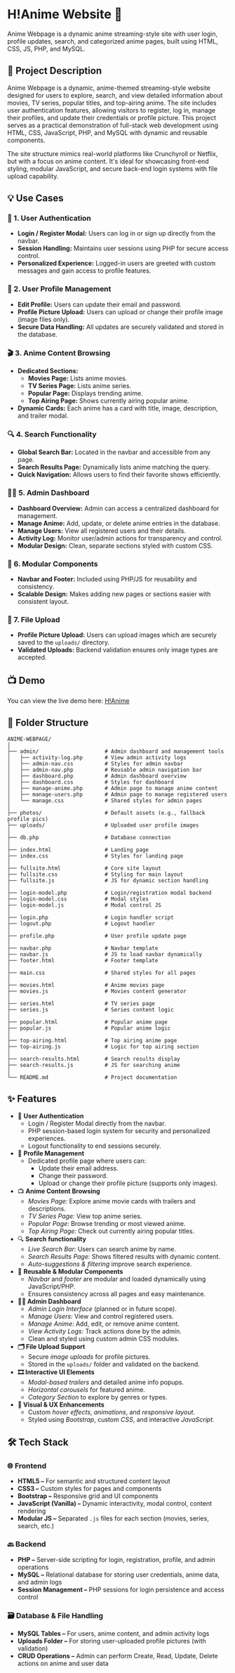 # H!Anime Website 🎌
Anime Webpage is a dynamic anime streaming-style site with user login, profile updates, search, and categorized anime pages, built using HTML, CSS, JS, PHP, and MySQL.

## 📖 Project Description
Anime Webpage is a dynamic, anime-themed streaming-style website designed for users to explore, search, and view detailed information about movies, TV series, popular titles, and top-airing anime. The site includes user authentication features, allowing visitors to register, log in, manage their profiles, and update their credentials or profile picture. This project serves as a practical demonstration of full-stack web development using HTML, CSS, JavaScript, PHP, and MySQL with dynamic and reusable components.

The site structure mimics real-world platforms like Crunchyroll or Netflix, but with a focus on anime content. It's ideal for showcasing front-end styling, modular JavaScript, and secure back-end login systems with file upload capability.

## 💡 Use Cases
### 🔐 1. User Authentication
- **Login / Register Modal:** Users can log in or sign up directly from the navbar.
- **Session Handling:** Maintains user sessions using PHP for secure access control.
- **Personalized Experience:** Logged-in users are greeted with custom messages and gain access to profile features.

### 👤 2. User Profile Management
- **Edit Profile:** Users can update their email and password.
- **Profile Picture Upload:** Users can upload or change their profile image (image files only).
- **Secure Data Handling:** All updates are securely validated and stored in the database.

### 🎬 3. Anime Content Browsing
- **Dedicated Sections:**
    - **Movies Page:** Lists anime movies.
    - **TV Series Page:** Lists anime series.
    - **Popular Page:** Displays trending anime.
    - **Top Airing Page:** Shows currently airing popular anime.
- **Dynamic Cards:** Each anime has a card with title, image, description, and trailer modal.

### 🔍 4. Search Functionality
- **Global Search Bar:** Located in the navbar and accessible from any page.
- **Search Results Page:** Dynamically lists anime matching the query.
- **Quick Navigation:** Allows users to find their favorite shows efficiently.

### 🧑‍💻 5. Admin Dashboard
- **Dashboard Overview:** Admin can access a centralized dashboard for management.
- **Manage Anime:** Add, update, or delete anime entries in the database.
- **Manage Users:** View all registered users and their details.
- **Activity Log:** Monitor user/admin actions for transparency and control.
- **Modular Design:** Clean, separate sections styled with custom CSS.

### 🧩 6. Modular Components
- **Navbar and Footer:** Included using PHP/JS for reusability and consistency.
- **Scalable Design:** Makes adding new pages or sections easier with consistent layout.

### 📁 7. File Upload
- **Profile Picture Upload:** Users can upload images which are securely saved to the `uploads/` directory.
- **Validated Uploads:** Backend validation ensures only image types are accepted.

## 📺 Demo
You can view the live demo here: [H!Anime](https://anime-webpage-tanishavyastvs-projects.vercel.app/)

## 📁 Folder Structure
```
ANIME-WEBPAGE/
│
├── admin/                     # Admin dashboard and management tools
│   ├── activity-log.php       # View admin activity logs
│   ├── admin-nav.css          # Styles for admin navbar
│   ├── admin-nav.php          # Reusable admin navigation bar
│   ├── dashboard.php          # Admin dashboard overview
│   ├── dashboard.css          # Styles for dashboard
│   ├── manage-anime.php       # Admin page to manage anime content
│   ├── manage-users.php       # Admin page to manage registered users
│   └── manage.css             # Shared styles for admin pages
│
├── photos/                    # Default assets (e.g., fallback profile pics)
├── uploads/                   # Uploaded user profile images
│
├── db.php                     # Database connection
│
├── index.html                 # Landing page
├── index.css                  # Styles for landing page
│
├── fullsite.html              # Core site layout
├── fullsite.css               # Styling for main layout
├── fullsite.js                # JS for dynamic section handling
│
├── login-model.php            # Login/registration modal backend
├── login-model.css            # Modal styles
├── login-model.js             # Modal control JS
│
├── login.php                  # Login handler script
├── logout.php                 # Logout handler
│
├── profile.php                # User profile update page
│
├── navbar.php                 # Navbar template
├── navbar.js                  # JS to load navbar dynamically
├── footer.html                # Footer template
│
├── main.css                   # Shared styles for all pages
│
├── movies.html                # Anime movies page
├── movies.js                  # Movies content generator
│
├── series.html                # TV series page
├── series.js                  # Series content logic
│
├── popular.html               # Popular anime page
├── popular.js                 # Popular anime logic
│
├── top-airing.html            # Top airing anime page
├── top-airing.js              # Logic for top airing section
│
├── search-results.html        # Search results display
├── search-results.js          # JS for searching anime
│
└── README.md                  # Project documentation
```

## ✨ Features
- 🔐 **User Authentication**
    - Login / Register Modal directly from the navbar.
    - PHP session-based login system for security and personalized experiences.
    - Logout functionality to end sessions securely.
- 👤 **Profile Management**
    - Dedicated profile page where users can:
        - Update their email address.
        - Change their password.
        - Upload or change their profile picture (supports only images).
- 📺 **Anime Content Browsing**
    - *Movies Page:* Explore anime movie cards with trailers and descriptions.
    - *TV Series Page:* View top anime series.
    - *Popular Page:* Browse trending or most viewed anime.
    - *Top Airing Page:* Check out currently airing popular titles.
- 🔍 **Search functionality**
    - *Live Search Bar:* Users can search anime by name.
    - *Search Results Page:* Shows filtered results with dynamic content.
    - *Auto-suggestions & filtering* improve search experience.
- 🧩 **Reusable & Modular Components**
    - *Navbar* and *footer* are modular and loaded dynamically using JavaScript/PHP.
    - Ensures consistency across all pages and easy maintenance.
- **🧑‍💻 Admin Dashboard**
    - *Admin Login Interface* (planned or in future scope).
    - *Manage Users:* View and control registered users.
    - *Manage Anime:* Add, edit, or remove anime content.
    - *View Activity Logs:* Track actions done by the admin.
    - Clean and styled using custom admin CSS modules.
- **🗂️ File Upload Support**
    - Secure *image uploads* for profile pictures.
    - Stored in the `uploads/` folder and validated on the backend.
- **🎞️ Interactive UI Elements**
    - *Modal-based trailers* and detailed anime info popups.
    - *Horizontal carousels* for featured anime.
    - *Category Section* to explore by genres or types.
- **💅 Visual & UX Enhancements**
    - Custom *hover effects*, *animations*, and *responsive layout*.
    - Styled using *Bootstrap*, custom *CSS*, and interactive *JavaScript*.

## 🛠️ Tech Stack
### 🌐 Frontend
- **HTML5 –** For semantic and structured content layout
- **CSS3 –** Custom styles for pages and components
- **Bootstrap –** Responsive grid and UI components
- **JavaScript (Vanilla) –** Dynamic interactivity, modal control, content rendering
- **Modular JS –** Separated `.js` files for each section (movies, series, search, etc.)

### 🔙 Backend
- **PHP –** Server-side scripting for login, registration, profile, and admin operations
- **MySQL –** Relational database for storing user credentials, anime data, and admin logs
- **Session Management –** PHP sessions for login persistence and access control

### 🗃️ Database & File Handling
- **MySQL Tables –** For users, anime content, and admin activity logs
- **Uploads Folder –** For storing user-uploaded profile pictures (with validation)
- **CRUD Operations –** Admin can perform Create, Read, Update, Delete actions on anime and user data
